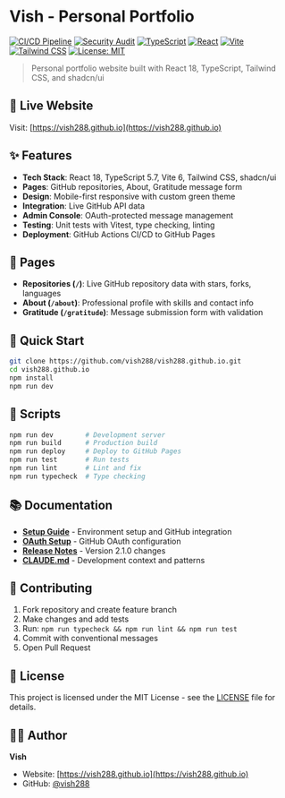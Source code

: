 # Vish - Personal Portfolio

[![CI/CD Pipeline](https://github.com/vish288/vish288.github.io/actions/workflows/ci.yml/badge.svg)](https://github.com/vish288/vish288.github.io/actions/workflows/ci.yml)
[![Security Audit](https://github.com/vish288/vish288.github.io/actions/workflows/security.yml/badge.svg)](https://github.com/vish288/vish288.github.io/actions/workflows/security.yml)
[![TypeScript](https://img.shields.io/badge/TypeScript-5.7-blue.svg)](https://www.typescriptlang.org/)
[![React](https://img.shields.io/badge/React-18.3-blue.svg)](https://reactjs.org/)
[![Vite](https://img.shields.io/badge/Vite-6.0-green.svg)](https://vitejs.dev/)
[![Tailwind CSS](https://img.shields.io/badge/Tailwind-3.4-blue.svg)](https://tailwindcss.com/)
[![License: MIT](https://img.shields.io/badge/License-MIT-yellow.svg)](https://opensource.org/licenses/MIT)

> Personal portfolio website built with React 18, TypeScript, Tailwind CSS, and shadcn/ui

## 🚀 Live Website

Visit: [https://vish288.github.io](https://vish288.github.io)

## ✨ Features

- **Tech Stack**: React 18, TypeScript 5.7, Vite 6, Tailwind CSS, shadcn/ui
- **Pages**: GitHub repositories, About, Gratitude message form
- **Design**: Mobile-first responsive with custom green theme
- **Integration**: Live GitHub API data
- **Admin Console**: OAuth-protected message management
- **Testing**: Unit tests with Vitest, type checking, linting
- **Deployment**: GitHub Actions CI/CD to GitHub Pages

## 📱 Pages

- **Repositories (`/`)**: Live GitHub repository data with stars, forks, languages
- **About (`/about`)**: Professional profile with skills and contact info
- **Gratitude (`/gratitude`)**: Message submission form with validation

## 🚀 Quick Start

```bash
git clone https://github.com/vish288/vish288.github.io.git
cd vish288.github.io
npm install
npm run dev
```

## 📜 Scripts

```bash
npm run dev        # Development server
npm run build      # Production build
npm run deploy     # Deploy to GitHub Pages
npm run test       # Run tests
npm run lint       # Lint and fix
npm run typecheck  # Type checking
```

## 📚 Documentation

- **[Setup Guide](SETUP_GRATITUDE.md)** - Environment setup and GitHub integration
- **[OAuth Setup](COMPLETE_OAUTH_SETUP.md)** - GitHub OAuth configuration
- **[Release Notes](RELEASE_NOTES_v2.1.0.md)** - Version 2.1.0 changes
- **[CLAUDE.md](CLAUDE.md)** - Development context and patterns

## 🤝 Contributing

1. Fork repository and create feature branch
2. Make changes and add tests
3. Run: `npm run typecheck && npm run lint && npm run test`
4. Commit with conventional messages
5. Open Pull Request

## 📄 License

This project is licensed under the MIT License - see the [LICENSE](LICENSE) file for details.

## 👨‍💻 Author

**Vish**

- Website: [https://vish288.github.io](https://vish288.github.io)
- GitHub: [@vish288](https://github.com/vish288)
